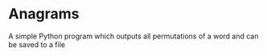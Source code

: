 # Anagrams
A simple Python program which outputs all permutations of a word and can be saved to a file
